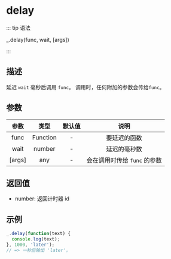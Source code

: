 # delay

::: tip 语法

_.delay(func, wait, [args])

:::

## 描述

延迟 `wait` 毫秒后调用 `func`。 调用时，任何附加的参数会传给`func`。

## 参数

|  参数  |   类型   | 默认值 |             说明             |
| :----: | :------: | :----: | :--------------------------: |
|  func  | Function |   -    |         要延迟的函数         |
|  wait  |  number  |   -    |         延迟的毫秒数         |
| [args] |   any    |   -    | 会在调用时传给 `func` 的参数 |

## 返回值

+ number: 返回计时器 id

## 示例

```js
_.delay(function(text) {
  console.log(text);
}, 1000, 'later');
// => 一秒后输出 'later'。
```
